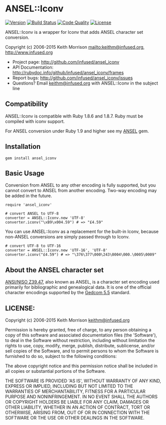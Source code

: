 # ANSEL::Iconv

[![Version](http://img.shields.io/gem/v/ansel_iconv.svg?style=flat)](https://rubygems.org/gems/ansel_iconv)
[![Build Status](http://img.shields.io/travis/infused/ansel_iconv/master.svg?style=flat)](http://travis-ci.org/infused/ansel_iconv)
[![Code Quality](http://img.shields.io/codeclimate/maintainability/infused/ansel_iconv.svg?style=flat)](https://codeclimate.com/github/infused/ansel_iconv)
[![License](https://img.shields.io/github/license/infused/ansel_iconv.svg)](https://github.com/infused/ansel_iconv)


ANSEL::Iconv is a wrapper for Iconv that adds ANSEL character set conversion.

Copyright (c) 2006-2015 Keith Morrison <mailto:keithm@infused.org>, <http://www.infused.org>

- Project page: <http://github.com/infused/ansel_iconv>
- API Documentation: <http://rubydoc.info/github/infused/ansel_iconv/frames>
- Report bugs: <http://github.com/infused/ansel_iconv/issues>
- Questions? Email [keithm@infused.org](mailto:keithm@infused.org?subject=ANSEL::Iconv)
  with ANSEL::Iconv in the subject line

## Compatibility

ANSEL::Iconv is compatible with Ruby 1.8.6 and 1.8.7. Ruby must
be compiled with iconv support.

For ANSEL conversion under Ruby 1.9 and higher see my [ANSEL](https://github.com/infused/ansel) gem.

## Installation

    gem install ansel_iconv

## Basic Usage

Conversion from ANSEL to any other encoding is fully supported, but you cannot
convert to ANSEL from another encoding. Two-way encoding may be added
in the future.

    require 'ansel_iconv'

    # convert ANSEL to UTF-8
    converter = ANSEL::Iconv.new 'UTF-8'
    converter.iconv("\xB9\x004.59") # => "£4.59"

You can use ANSEL::Iconv as a replacement for the built-in Iconv, because
non-ANSEL conversions are simply passed through to Iconv.

    # convert UTF-8 to UTF-16
    converter = ANSEL::Iconv.new 'UTF-16', 'UTF-8'
    converter.iconv("£4.59") # => "\376\377\000\243\0004\000.\0005\0009"

## About the ANSEL character set

[ANSI/NISO
Z39.47](http://www.niso.org/kst/reports/standards?step=2&gid%3Austring%3Aiso-8859-1=&project_key%3Austring%3Aiso-8859-1=0b5d2bd7b690b60fcc75cde9256ed9f9e526e531),
also known as ANSEL, is a character set encoding used primarily for
bibliographic and genealogical data. It is one of the official character
encodings supported by the [Gedcom
5.5](http://homepages.rootsweb.ancestry.com/~pmcbride/gedcom/55gctoc.htm)
standard.

## LICENSE:

Copyright (c) 2006-2015 Keith Morrison <keithm@infused.org>

Permission is hereby granted, free of charge, to any person obtaining
a copy of this software and associated documentation files (the
'Software'), to deal in the Software without restriction, including
without limitation the rights to use, copy, modify, merge, publish,
distribute, sublicense, and/or sell copies of the Software, and to
permit persons to whom the Software is furnished to do so, subject to
the following conditions:

The above copyright notice and this permission notice shall be
included in all copies or substantial portions of the Software.

THE SOFTWARE IS PROVIDED 'AS IS', WITHOUT WARRANTY OF ANY KIND,
EXPRESS OR IMPLIED, INCLUDING BUT NOT LIMITED TO THE WARRANTIES OF
MERCHANTABILITY, FITNESS FOR A PARTICULAR PURPOSE AND NONINFRINGEMENT.
IN NO EVENT SHALL THE AUTHORS OR COPYRIGHT HOLDERS BE LIABLE FOR ANY
CLAIM, DAMAGES OR OTHER LIABILITY, WHETHER IN AN ACTION OF CONTRACT,
TORT OR OTHERWISE, ARISING FROM, OUT OF OR IN CONNECTION WITH THE
SOFTWARE OR THE USE OR OTHER DEALINGS IN THE SOFTWARE.
